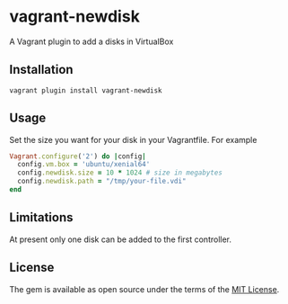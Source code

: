 # vagrant-newdisk

A Vagrant plugin to add a disks in VirtualBox


## Installation


```shell
vagrant plugin install vagrant-newdisk
```

## Usage

Set the size you want for your disk in your Vagrantfile. For example

```ruby
Vagrant.configure('2') do |config|
  config.vm.box = 'ubuntu/xenial64'
  config.newdisk.size = 10 * 1024 # size in megabytes
  config.newdisk.path = "/tmp/your-file.vdi"
end
```
## Limitations

At present only one disk can be added to the first controller.

## License

The gem is available as open source under the terms of the [MIT License](http://opensource.org/licenses/MIT).


